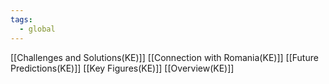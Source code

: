 ```yaml
---
tags:
  - global
---
```

[[Challenges and Solutions(KE)]]
[[Connection with Romania(KE)]]
[[Future Predictions(KE)]]
[[Key Figures(KE)]]
[[Overview(KE)]]
